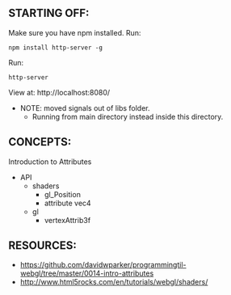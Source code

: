 ## STARTING OFF:

Make sure you have npm installed.
Run:
```
npm install http-server -g
```

Run:
```
http-server
```

View at: http://localhost:8080/

* NOTE: moved signals out of libs folder.
  * Running from main directory instead inside this directory.

## CONCEPTS:

Introduction to Attributes

* API
  * shaders
    * gl_Position
    * attribute vec4
  * gl
    * vertexAttrib3f

## RESOURCES:

* https://github.com/davidwparker/programmingtil-webgl/tree/master/0014-intro-attributes
* http://www.html5rocks.com/en/tutorials/webgl/shaders/
